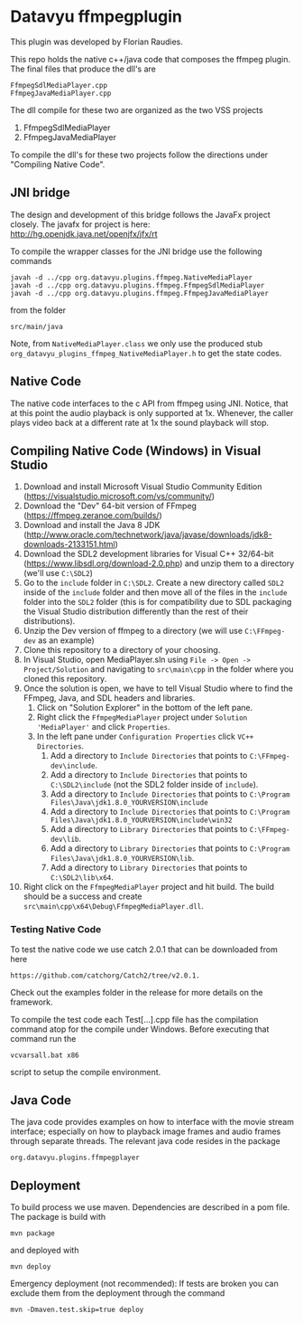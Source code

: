 # Datavyu ffmpegplugin

This plugin was developed by Florian Raudies.

This repo holds the native c++/java code that composes the ffmpeg plugin. The final files that produce the dll's are

    FfmpegSdlMediaPlayer.cpp
    FfmpegJavaMediaPlayer.cpp

The dll compile for these two are organized as the two VSS projects

1. FfmpegSdlMediaPlayer
2. FfmpegJavaMediaPlayer

To compile the dll's for these two projects follow the directions under "Compiling Native Code".

## JNI bridge
The design and development of this bridge follows the JavaFx project closely. The javafx for project is here: http://hg.openjdk.java.net/openjfx/jfx/rt

To compile the wrapper classes for the JNI bridge use the following commands

    javah -d ../cpp org.datavyu.plugins.ffmpeg.NativeMediaPlayer
    javah -d ../cpp org.datavyu.plugins.ffmpeg.FfmpegSdlMediaPlayer
    javah -d ../cpp org.datavyu.plugins.ffmpeg.FfmpegJavaMediaPlayer
    
from the folder

    src/main/java

Note, from `NativeMediaPlayer.class` we only use the produced stub `org_datavyu_plugins_ffmpeg_NativeMediaPlayer.h` to
get the state codes.


## Native Code
The native code interfaces to the c API from ffmpeg using JNI. Notice, that at this point the audio playback is only
supported at 1x. Whenever, the caller plays video back at a different rate at 1x the sound playback will stop.

## Compiling Native Code (Windows) in Visual Studio
1. Download and install Microsoft Visual Studio Community Edition (https://visualstudio.microsoft.com/vs/community/)
1. Download the "Dev" 64-bit version of FFmpeg (https://ffmpeg.zeranoe.com/builds/)
1. Download and install the Java 8 JDK (http://www.oracle.com/technetwork/java/javase/downloads/jdk8-downloads-2133151.html)
1. Download the SDL2 development libraries for Visual C++ 32/64-bit (https://www.libsdl.org/download-2.0.php) and unzip them to a directory (we'll use `C:\SDL2`)
1. Go to the `include` folder in `C:\SDL2`. Create a new directory called `SDL2` inside of the `include` folder and then move all of the files in the `include` folder into the `SDL2` folder (this is for compatibility due to SDL packaging the Visual Studio distribution differently than the rest of their distributions).
1. Unzip the Dev version of ffmpeg to a directory (we will use `C:\FFmpeg-dev` as an example)
1. Clone this repository to a directory of your choosing.
1. In Visual Studio, open MediaPlayer.sln using `File -> Open -> Project/Solution` and navigating to `src\main\cpp` in the folder where you cloned this repository.
1. Once the solution is open, we have to tell Visual Studio where to find the FFmpeg, Java, and SDL headers and libraries.
	1. Click on "Solution Explorer" in the bottom of the left pane.
	1. Right click the `FfmpegMediaPlayer` project under `Solution 'MediaPlayer'` and click `Properties`.
	1. In the left pane under `Configuration Properties` click `VC++ Directories`.
		1. Add a directory to `Include Directories` that points to `C:\FFmpeg-dev\include`.
		1. Add a directory to `Include Directories` that points to `C:\SDL2\include` (not the SDL2 folder inside of `include`).
		1. Add a directory to `Include Directories` that points to `C:\Program Files\Java\jdk1.8.0_YOURVERSION\include`
		1. Add a directory to `Include Directories` that points to `C:\Program Files\Java\jdk1.8.0_YOURVERSION\include\win32`
		1. Add a directory to `Library Directories` that points to `C:\FFmpeg-dev\lib`.
		1. Add a directory to `Library Directories` that points to `C:\Program Files\Java\jdk1.8.0_YOURVERSION\lib`.
		1. Add a directory to `Library Directories` that points to `C:\SDL2\lib\x64`.
1. Right click on the `FfmpegMediaPlayer` project and hit build. The build should be a success and create `src\main\cpp\x64\Debug\FfmpegMediaPlayer.dll`.

### Testing Native Code
To test the native code we use catch 2.0.1 that can be downloaded from here

    https://github.com/catchorg/Catch2/tree/v2.0.1.

Check out the examples folder in the release for more details on the framework.

To compile the test code each Test[...].cpp file has the compilation command atop for the compile under Windows.
Before executing that command run the 

    vcvarsall.bat x86 

script to setup the compile environment.

## Java Code
The java code provides examples on how to interface with the movie stream interface; especially on how to playback image
frames and audio frames through separate threads. The relevant java code resides in the package

    org.datavyu.plugins.ffmpegplayer
    
## Deployment
To build process we use maven. Dependencies are described in a pom file. The package is build with

    mvn package
    
and deployed with 

    mvn deploy
    
Emergency deployment (not recommended): If tests are broken you can exclude them from the deployment
through the command

    mvn -Dmaven.test.skip=true deploy
